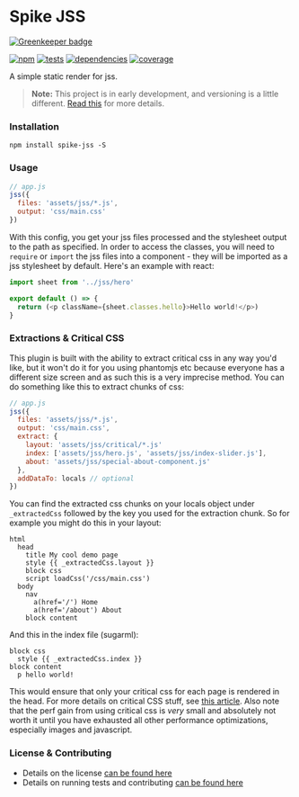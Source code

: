 # Spike JSS

[![Greenkeeper badge](https://badges.greenkeeper.io/static-dev/spike-jss.svg)](https://greenkeeper.io/)

[![npm](https://img.shields.io/npm/v/spike-jss.svg?style=flat-square)](https://npmjs.com/package/spike-jss)
[![tests](https://img.shields.io/travis/static-dev/spike-jss.svg?style=flat-square)](https://travis-ci.org/static-dev/spike-jss?branch=master)
[![dependencies](https://img.shields.io/david/static-dev/spike-jss.svg?style=flat-square)](https://david-dm.org/static-dev/spike-jss)
[![coverage](https://img.shields.io/codecov/c/github/static-dev/spike-jss.svg?style=flat-square)](https://codecov.io/gh/static-dev/spike-jss)

A simple static render for jss.

> **Note:** This project is in early development, and versioning is a little different. [Read this](http://markup.im/#q4_cRZ1Q) for more details.

### Installation

`npm install spike-jss -S`

### Usage

```js
// app.js
jss({
  files: 'assets/jss/*.js',
  output: 'css/main.css'
})
```

With this config, you get your jss files processed and the stylesheet output to the path as specified. In order to access the classes, you will need to `require` or `import` the jss files into a component - they will be imported as a jss stylesheet by default. Here's an example with react:

```js
import sheet from '../jss/hero'

export default () => {
  return (<p className={sheet.classes.hello}>Hello world!</p>)
}
```

### Extractions & Critical CSS

This plugin is built with the ability to extract critical css in any way you'd like, but it won't do it for you using phantomjs etc because everyone has a different size screen and as such this is a very imprecise method. You can do something like this to extract chunks of css:

```js
// app.js
jss({
  files: 'assets/jss/*.js',
  output: 'css/main.css',
  extract: {
    layout: 'assets/jss/critical/*.js'
    index: ['assets/jss/hero.js', 'assets/jss/index-slider.js'],
    about: 'assets/jss/special-about-component.js'
  },
  addDataTo: locals // optional
})
```

You can find the extracted css chunks on your locals object under `_extractedCss` followed by the key you used for the extraction chunk. So for example you might do this in your layout:

```
html
  head
    title My cool demo page
    style {{ _extractedCss.layout }}
    block css
    script loadCss('/css/main.css')
  body
    nav
      a(href='/') Home
      a(href='/about') About
    block content
```

And this in the index file (sugarml):

```
block css
  style {{ _extractedCss.index }}
block content
  p hello world!
```

This would ensure that only your critical css for each page is rendered in the head. For more details on critical CSS stuff, see [this article](https://www.smashingmagazine.com/2015/08/understanding-critical-css/). Also note that the perf gain from using critical css is *very* small and absolutely not worth it until you have exhausted all other performance optimizations, especially images and javascript.

### License & Contributing

- Details on the license [can be found here](LICENSE.md)
- Details on running tests and contributing [can be found here](contributing.md)
